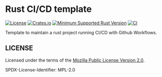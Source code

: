 # Rust CI/CD template

[![License](https://img.shields.io/badge/license-MPL--2.0-blue.svg)](https://github.com/ameknite/ame_rust_template?tab=readme-ov-file#license)
[![Crates.io](https://img.shields.io/crates/v/ame_rust_template.svg)](https://crates.io/crates/ame_rust_template)
[![Minimum Supported Rust Version](https://img.shields.io/badge/MSRV-1.59.0+-red.svg)](./Cargo.toml#L8)
[![CI](https://github.com/ameknite/ame_rust_template/actions/workflows/ci.yaml/badge.svg)](https://github.com/ameknite/ame_rust_template/actions/workflows/ci.yaml)

Template to maintain a rust project running CI/CD with Github Workflows.

## LICENSE

Licensed under the terms of the [Mozilla Public License Version 2.0](LICENSE-MPL-2.0).

SPDX-License-Identifier: MPL-2.0
